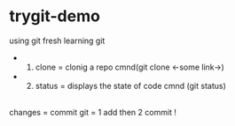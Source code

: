 # trygit-demo
using git fresh
learning git
<br>
- 1. clone =  clonig a repo cmnd(git clone <-some link->) 
- 2. status = displays the state of code cmnd (git status)
 <br> 
changes = commit
git = 1 add then 2 commit !

